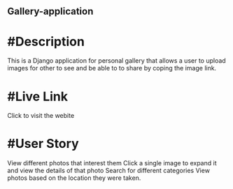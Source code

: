 ## Gallery-application

# #Description
This is a Django application for personal gallery that allows a user to upload images for other to see and be able to to share by coping the image link.

# #Live Link
Click to visit the webite

# #User Story
View different photos that interest them
Click a single image to expand it and view the details of that photo
Search for different categories
View photos based on the location they were taken.

